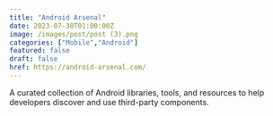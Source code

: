 ```yaml
---
title: "Android Arsenal"
date: 2023-07-30T01:00:00Z
image: /images/post/post (3).png
categories: ["Mobile","Android"]
featured: false
draft: false
href: https://android-arsenal.com/
---
```

A curated collection of Android libraries, tools, and resources to help developers discover and use third-party components.
